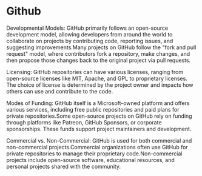 # Github
Developmental Models: GitHub primarily follows an open-source development model, allowing developers from around the world to collaborate on projects by contributing code, reporting issues, and suggesting improvements.Many projects on GitHub follow the "fork and pull request" model, where contributors fork a repository, make changes, and then propose those changes back to the original project via pull requests.

Licensing: GitHub repositories can have various licenses, ranging from open-source licenses like MIT, Apache, and GPL to proprietary licenses. The choice of license is determined by the project owner and impacts how others can use and contribute to the code.

Modes of Funding: GitHub itself is a Microsoft-owned platform and offers various services, including free public repositories and paid plans for private repositories.Some open-source projects on GitHub rely on funding through platforms like Patreon, GitHub Sponsors, or corporate sponsorships. These funds support project maintainers and development.

Commercial vs. Non-Commercial: GitHub is used for both commercial and non-commercial projects.Commercial organizations often use GitHub for private repositories to manage their proprietary code.Non-commercial projects include open-source software, educational resources, and personal projects shared with the community.
